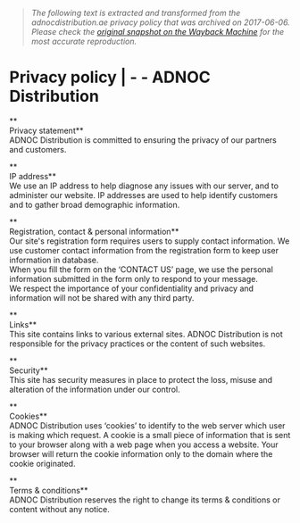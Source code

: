> *The following text is extracted and transformed from the adnocdistribution.ae privacy policy that was archived on 2017-06-06. Please check the [original snapshot on the Wayback Machine](https://web.archive.org/web/20170606174854id_/https%3A//adnocdistribution.ae/en/footer/privacy-policy) for the most accurate reproduction.*

# Privacy policy | - - ADNOC Distribution

**  
Privacy statement**  
ADNOC Distribution is committed to ensuring the privacy of our partners and customers.

**  
IP address**  
We use an IP address to help diagnose any issues with our server, and to administer our website. IP addresses are used to help identify customers and to gather broad demographic information.

**  
Registration, contact & personal information**  
Our site's registration form requires users to supply contact information. We use customer contact information from the registration form to keep user information in database.  
When you fill the form on the ‘CONTACT US’ page, we use the personal information submitted in the form only to respond to your message.   
We respect the importance of your confidentiality and privacy and information will not be shared with any third party.

**  
Links**  
This site contains links to various external sites. ADNOC Distribution is not responsible for the privacy practices or the content of such websites.

**  
Security**  
This site has security measures in place to protect the loss, misuse and alteration of the information under our control.

**  
Cookies**  
ADNOC Distribution uses ‘cookies’ to identify to the web server which user is making which request. A cookie is a small piece of information that is sent to your browser along with a web page when you access a website. Your browser will return the cookie information only to the domain where the cookie originated.​

**  
Terms & conditions**  
ADNOC Distribution reserves the right to change its terms & conditions or content without any notice.
